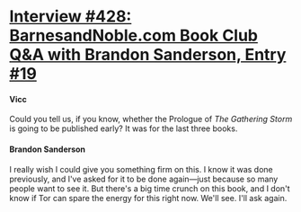 # [Interview #428: BarnesandNoble.com Book Club Q&A with Brandon Sanderson, Entry #19](https://www.theoryland.com/intvmain.php?i=428#19)

#### Vicc

Could you tell us, if you know, whether the Prologue of
*The Gathering Storm*
is going to be published early? It was for the last three books.

#### Brandon Sanderson

I really wish I could give you something firm on this. I know it was done previously, and I've asked for it to be done again—just because so many people want to see it. But there's a big time crunch on this book, and I don't know if Tor can spare the energy for this right now. We'll see. I'll ask again.

